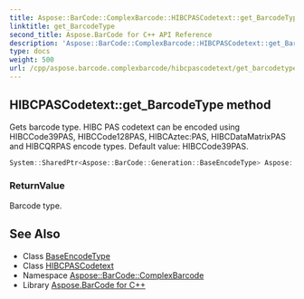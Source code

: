 ```yaml
---
title: Aspose::BarCode::ComplexBarcode::HIBCPASCodetext::get_BarcodeType method
linktitle: get_BarcodeType
second_title: Aspose.BarCode for C++ API Reference
description: 'Aspose::BarCode::ComplexBarcode::HIBCPASCodetext::get_BarcodeType method. Gets barcode type. HIBC PAS codetext can be encoded using HIBCCode39PAS, HIBCCode128PAS, HIBCAztec:PAS, HIBCDataMatrixPAS and HIBCQRPAS encode types. Default value: HIBCCode39PAS in C++.'
type: docs
weight: 500
url: /cpp/aspose.barcode.complexbarcode/hibcpascodetext/get_barcodetype/
---
```

## HIBCPASCodetext::get_BarcodeType method


Gets barcode type. HIBC PAS codetext can be encoded using HIBCCode39PAS, HIBCCode128PAS, HIBCAztec:PAS, HIBCDataMatrixPAS and HIBCQRPAS encode types. Default value: HIBCCode39PAS.

```cpp
System::SharedPtr<Aspose::BarCode::Generation::BaseEncodeType> Aspose::BarCode::ComplexBarcode::HIBCPASCodetext::get_BarcodeType()
```


### ReturnValue

Barcode type.

## See Also

* Class [BaseEncodeType](../../../aspose.barcode.generation/baseencodetype/)
* Class [HIBCPASCodetext](../)
* Namespace [Aspose::BarCode::ComplexBarcode](../../)
* Library [Aspose.BarCode for C++](../../../)

